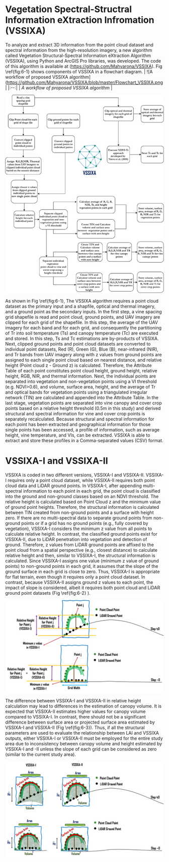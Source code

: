 # Vegetation Spectral-Structral Information eXtraction Infromation (VSSIXA) 
To analyze and extract 3D information from the point cloud dataset and spectral information from the high-resolution imagery, a new algorithm called Vegetation Structural-Spectral Information eXtraction Algorithm (VSSIXA), using Python and ArcGIS Pro libraries, was developed. The code of this algorithm is available at (https://github.com/Mahyarona/VSSIXA).  Fig \ref{fig:6-1} shows components of VSSIXA in a flowchart diagram. 
| ![A workflow of proposed VSSIXA algorithm](https://github.com/Mahyarona/VSSIXA/blob/master/Flowchart_VSSIXA.png | 
|:--:| 
| *A workflow of proposed VSSIXA algorithm* |


![A workflow of proposed VSSIXA algorithm](https://github.com/Mahyarona/VSSIXA/blob/master/Flowchart_VSSIXA.png)

As shown in Fig \ref{fig:6-1}, The VSSIXA algorithm requires a point cloud dataset as the primary input and a shapfile, optical and thermal imagery, and a ground point as the secondary inputs. In the first step, a vine spacing grid shapefile is read and point cloud, ground points, and UAV imagery are clipped for each grid of the shapefile. In this step, the average of the UAV imagery for each band and for each grid, and consequently the partitioning of Tr into soil temperature (Ts) and canopy temperature (Tc) are executed and stored. In this step, Ts and Tc estimations are by-products of VSSIXA. Next, clipped ground points and point cloud datasets are converted to individual point datasets, Red (R), Green (G), Blue (B), near-infrared (NIR), and Tr bands from UAV imagery along with z values from ground points are assigned to each single point cloud based on nearest distance, and relative height (Point cloud z - Ground z) is calculated. Therefore, the Attribute Table of each point constitutes point cloud height, ground height, relative height, RGB, NIR, and thermal information. Next, the individual points are separated into vegetation and non-vegetation points using a VI threshold (e.g. NDVI>0.6), and volume, surface area, height, and the average of Tr and optical bands for vegetation points using a triangulated irregular network (TIN) are calculated and appended into the Attribute Table. In the last stage, vegetation points are separated into vine canopy and cover crop points based on a relative height threshold (0.5m in this study) and derived structural and spectral information for vine and cover crop points is separately recalculated. Because structural and spectral information for each point has been extracted and geographical information for those single points has been accessed, a profile of information, such as average height, vine temperature, and VIs, can be extracted. VSSIXA is able to extract and store these profiles in a Comma-separated values (CSV) format.       

# VSSIXA-I and VSSIXA-II

 VSSIXA is coded in two different versions, VSSIXA-I and VSSIXA-II. VSSIXA-I requires only a point cloud dataset, while VSSIXA-II requires both point cloud data and LiDAR ground points. In VSSIXA-I, after appending multi-spectral information to each point in each grid, the point cloud is classified into the ground and non-ground classes based on an NDVI threshold. The relative height is calculated based on Point Cloud z and the minimum value of ground point heights. Therefore, the structural information is calculated between TIN created from non-ground points and a surface with height zero. If there are no multi-spectral data to separate ground points from non-ground points or if a grid has no ground points (e.g., fully covered by vegetation), VSSIXA-I considers the minimum z value from all points to calculate relative height. In contrast, the classified ground points exist for VSSIXA-II, due to LiDAR penetration into vegetation and detection of ground. Therefore, z values from LiDAR ground points are affixed to the point cloud from a spatial perspective (e.g., closest distance) to calculate relative height and then, similar to VSSIXA-I, the structural information is calculated. Since VSSIXA-I assigns one value (minimum z value of ground points) to non-ground points in each grid, it assumes that the slope of the ground surface in each grid is close to zero. Thus, VSSIXA-I is appropriate for flat terrain,  even though it requires only a point cloud dataset. In contrast, because VSSIXA-II assigns ground z values to each point, the impact of slope is considered, albeit it requires both point cloud and LiDAR ground point datasets (Fig \ref{fig:6-2} ). 
 
![Differences between VSSIXA-I and VSSIXA-II determination of ground elevation and canopy height](https://github.com/Mahyarona/VSSIXA/blob/master/VSSIXA.png)

The difference between VSSIXA-I and VSSIXA-II in relative height calculation may lead to differences in the estimation of canopy volume. It is expected that VSSIXA-II estimates higher values for canopy volume compared to VSSIXA-I. In contrast, there should not be a significant difference between surface area or projected surface area estimated by VSSIXA-I and VSSIXA-II (Fig \ref{fig:6-3}). Thus, if all the structural parameters are used to evaluate the relationship between LAI and VSSIXA outputs, either VSSIXA-I or VSSIXA-II must be employed for the entire study area due to inconsistency between canopy volume and height estimated by VSSIXA-I and -II unless the slope of each grid can be considered as zero (similar to the current study area).


![Differences between VSSIXA-I and VSSIXA-II in estimation of canopy surface area, projected surface area, volume and average height](https://github.com/Mahyarona/VSSIXA/blob/master/VSSIXA_Sub02.png)
